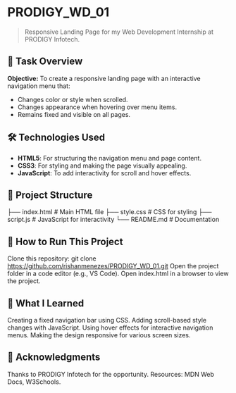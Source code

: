 # PRODIGY_WD_01
> Responsive Landing Page for my Web Development Internship at PRODIGY Infotech.

## 🌟 Task Overview
**Objective:**
To create a responsive landing page with an interactive navigation menu that:
- Changes color or style when scrolled.
- Changes appearance when hovering over menu items.
- Remains fixed and visible on all pages.

## 🛠️ Technologies Used
- **HTML5**: For structuring the navigation menu and page content.  
- **CSS3**: For styling and making the page visually appealing.  
- **JavaScript**: To add interactivity for scroll and hover effects.  

## 📂 Project Structure
├── index.html      # Main HTML file
├── style.css       # CSS for styling
├── script.js       # JavaScript for interactivity
└── README.md       # Documentation

## 🚀 How to Run This Project
Clone this repository:
git clone https://github.com/rishanmenezes/PRODIGY_WD_01.git
Open the project folder in a code editor (e.g., VS Code).
Open index.html in a browser to view the project.

## 📖 What I Learned
Creating a fixed navigation bar using CSS.
Adding scroll-based style changes with JavaScript.
Using hover effects for interactive navigation menus.
Making the design responsive for various screen sizes.

## 🤝 Acknowledgments
Thanks to PRODIGY Infotech for the opportunity.
Resources: MDN Web Docs, W3Schools.